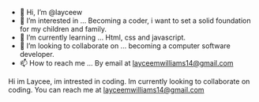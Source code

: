 - 👋 Hi, I’m @layceew
- 👀 I’m interested in ... Becoming a coder, i want to set a solid foundation for my children and family. 
- 🌱 I’m currently learning ... Html, css and javascript. 
- 💞️ I’m looking to collaborate on ... becoming a computer software developer.
- 📫 How to reach me ... By email at layceemwilliams14@gmail.com

<!---
layceew/layceew is a ✨ special ✨ repository because its `README.md` (this file) appears on your GitHub profile.
You can click the Preview link to take a look at your changes.
--->
Hi im Laycee, im intrested in coding. Im currently looking to collaborate on coding. You can reach me at layceemwilliams14@gmail.com
